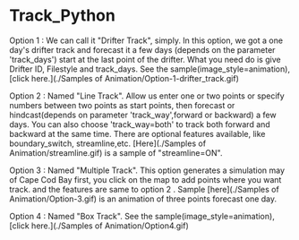 # Track_Python
Option 1 : We can call it "Drifter Track", simply. In this option, we got a one day's drifter track and forecast it a few days (depends on the parameter 'track_days') start at the last point of the drifter. What you need do is give Drifter ID, Filestyle and track_days. See the sample(image_style=animation), [click here.](./Samples of Animation/Option-1-drifter_track.gif) 

Option 2 : Named "Line Track". Allow us enter one or two points or specify numbers between two points as start points, then forecast or hindcast(depends on parameter 'track_way',forward or backward) a few days. You can also choose 'track_way=both' to track both forward and backward at the same time. There are optional features available, like boundary_switch, streamline,etc. [Here](./Samples of Animation/streamline.gif) is a sample of "streamline=ON".

Option 3 : Named "Multiple Track".  This option generates a simulation may of Cape Cod Bay first, you click on the map to add points where you want track. and the features are same to option 2 . Sample [here](./Samples of Animation/Option-3.gif) is an animation of three points forecast one day.

Option 4 : Named "Box Track". See the sample(image_style=animation), [click here.](./Samples of Animation/Option4.gif)
